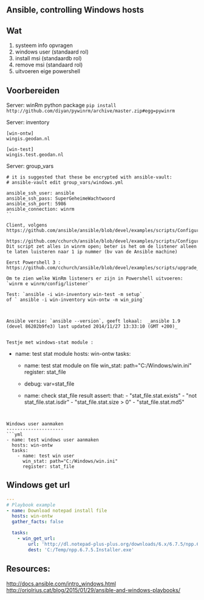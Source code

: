 Ansible, controlling Windows hosts
----------------------------------

Wat
---

1. systeem info opvragen
2. windows user (standaard rol)
3. install msi (standaardb rol)
4. remove msi (standaard rol)
5. uitvoeren eige powershell

Voorbereiden
------------

Server: winRm python package
`pip install http://github.com/diyan/pywinrm/archive/master.zip#egg=pywinrm`



Server: inventory

```
[win-ontw]
wingis.geodan.nl

[win-test]
wingis.test.geodan.nl
```

Server: group_vars
```
# it is suggested that these be encrypted with ansible-vault:
# ansible-vault edit group_vars/windows.yml

ansible_ssh_user: ansible
ansible_ssh_pass: SuperGeheimeWachtwoord
ansible_ssh_port: 5986
ansible_connection: winrm
``

Client, volgens https://github.com/ansible/ansible/blob/devel/examples/scripts/ConfigureRemotingForAnsible.ps1
                https://github.com/cchurch/ansible/blob/devel/examples/scripts/ConfigureRemotingForAnsible.ps1
Dit script zet alles in winrm open; beter is het om de listener alleen te laten luisteren naar 1 ip nummer (bv van de Ansible machine)

Eerst Powershell 3 : https://github.com/cchurch/ansible/blob/devel/examples/scripts/upgrade_to_ps3.ps1

Om te zien welke WinRm listeners er zijn in Powershell uitvoeren:
`winrm e winrm/config/listener`

Test: `ansible -i win-inventory win-test -m setup`
of ` ansible -i win-inventory win-ontw -m win_ping`



Ansible versie: `ansible --version`, geeft lokaal:  _ansible 1.9 (devel 86202b9fe3) last updated 2014/11/27 13:33:10 (GMT +200)_


Testje met windows-stat module :
```
- name: test stat module
  hosts: win-ontw
  tasks:
    - name: test stat module on file
      win_stat: path="C:/Windows/win.ini"
      register: stat_file

    - debug: var=stat_file

    - name: check stat_file result
      assert:
          that:
             - "stat_file.stat.exists"
             - "not stat_file.stat.isdir"
             - "stat_file.stat.size > 0"
             - "stat_file.stat.md5"
```


Windows user aanmaken
---------------------
```yml
- name: test windows user aanmaken
  hosts: win-ontw
  tasks:
    - name: test win user 
      win_stat: path="C:/Windows/win.ini"
      register: stat_file
```

Windows get url 
---------------
```yml
---
# Playbook example
- name: Download notepad install file
  hosts: win-ontw
  gather_facts: false

  tasks:
    - win_get_url:
        url: 'http://dl.notepad-plus-plus.org/downloads/6.x/6.7.5/npp.6.7.5.Installer.exe'
        dest: 'C:/Temp/npp.6.7.5.Installer.exe'
```



Resources:
----------

http://docs.ansible.com/intro_windows.html
http://oriolrius.cat/blog/2015/01/29/ansible-and-windows-playbooks/